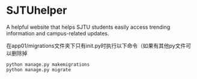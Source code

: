 # SJTUhelper
A helpful website that helps SJTU students easily access trending information and campus-related updates.



在app01/migrations文件夹下只有init.py时执行以下命令（如果有其他py文件可以删除掉

```
python manage.py makemigrations
python manage.py migrate
```

